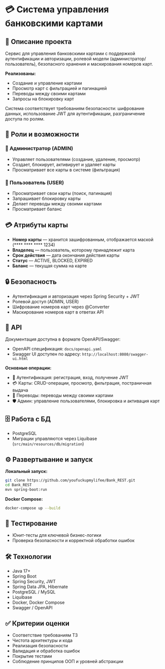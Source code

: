 # 💳 Система управления банковскими картами

## 📌 Описание проекта
Сервис для управления банковскими картами с поддержкой аутентификации и авторизации, ролевой модели (администратор/пользователь), безопасного хранения и маскирования номеров карт.

**Реализованы:**
- Создание и управление картами
- Просмотр карт с фильтрацией и пагинацией
- Переводы между своими картами
- Запросы на блокировку карт

Система соответствует требованиям безопасности: шифрование данных, использование JWT для аутентификации, разграничение доступа по ролям.

## 👥 Роли и возможности
### 🔑 Администратор (ADMIN)
- Управляет пользователями (создание, удаление, просмотр)
- Создает, блокирует, активирует и удаляет карты
- Просматривает все карты в системе (фильтрация)

### 👤 Пользователь (USER)
- Просматривает свои карты (поиск, пагинация)
- Запрашивает блокировку карты
- Делает переводы между своими картами
- Просматривает баланс

## 💳 Атрибуты карты
- **Номер карты** — хранится зашифрованным, отображается маской (**** **** **** 1234)
- **Владелец** — пользователь, которому принадлежит карта
- **Срок действия** — дата окончания действия карты
- **Статус** — ACTIVE, BLOCKED, EXPIRED
- **Баланс** — текущая сумма на карте

## 🔒 Безопасность
- Аутентификация и авторизация через Spring Security + JWT
- Ролевой доступ (ADMIN, USER)
- Шифрование номеров карт через @Converter
- Маскирование номеров карт в ответах API

## 📑 API
Документация доступна в формате OpenAPI/Swagger:
- OpenAPI спецификация: `docs/openapi.yaml`
- Swagger UI доступен по адресу: `http://localhost:8080/swagger-ui.html`

**Основные операции:**
- 🔐 Аутентификация: регистрация, вход, получение JWT
- 💳 Карты: CRUD-операции, просмотр, фильтрация, постраничная выдача
- 🔄 Переводы: переводы между своими картами
- 🛡️ Админ: управление пользователями, блокировка и активация карт

## 🗄️ Работа с БД
- PostgreSQL
- Миграции управляются через Liquibase (`src/main/resources/db/migration`)

## ⚙️ Развертывание и запуск
**Локальный запуск:**
```bash
git clone https://github.com/youfuckupmylifee/Bank_REST.git
cd Bank_REST
mvn spring-boot:run
```

**Docker Compose:**
```bash
docker-compose up --build
```

## 🧪 Тестирование
- Юнит-тесты для ключевой бизнес-логики
- Проверка безопасности и корректной обработки ошибок

## 🛠️ Технологии
- Java 17+
- Spring Boot
- Spring Security, JWT
- Spring Data JPA, Hibernate
- PostgreSQL / MySQL
- Liquibase
- Docker, Docker Compose
- Swagger / OpenAPI

## ✅ Критерии оценки
- Соответствие требованиям ТЗ
- Чистота архитектуры и кода
- Реализация безопасности
- Валидация и обработка ошибок
- Покрытие тестами
- Соблюдение принципов ООП и уровней абстракции